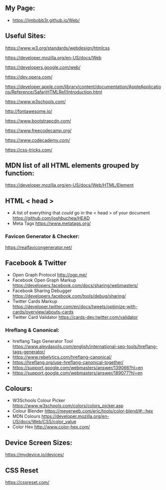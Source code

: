 ## My Page: 

- https://jimbobb3r.github.io/Web/ 

## Useful Sites:
 
https://www.w3.org/standards/webdesign/htmlcss 

https://developer.mozilla.org/en-US/docs/Web

https://developers.google.com/web/

https://dev.opera.com/

https://developer.apple.com/library/content/documentation/AppleApplications/Reference/SafariHTMLRef/Introduction.html

https://www.w3schools.com/

http://fontawesome.io/ 

https://www.bootstrapcdn.com/

https://www.freecodecamp.org/ 

https://www.codecademy.com/ 

https://css-tricks.com/

## MDN list of all HTML elements grouped by function: 
https://developer.mozilla.org/en-US/docs/Web/HTML/Element

## HTML < head > 
- A list of everything that *could* go in the < head > of your document https://github.com/joshbuchea/HEAD 
- Meta Tags https://www.metatags.org/ 

### Favicon Generator & Checker: 
https://realfavicongenerator.net/ 

## Facebook & Twitter
- Open Graph Protocol http://ogp.me/ 
- Facebook Open Graph Markup https://developers.facebook.com/docs/sharing/webmasters/ 
- Facebook Sharing Debugger https://developers.facebook.com/tools/debug/sharing/ 
- Twitter Cards Markup https://developer.twitter.com/en/docs/tweets/optimize-with-cards/overview/abouts-cards 
- Twitter Card Validator https://cards-dev.twitter.com/validator 
 
### Hreflang & Canonical: 
- hreflang Tags Generator Tool https://www.aleydasolis.com/english/international-seo-tools/hreflang-tags-generator/
- https://www.rebelytics.com/hreflang-canonical/
- https://hreflang.org/use-hreflang-canonical-together/ 
- https://support.google.com/webmasters/answer/139066?hl=en 
- https://support.google.com/webmasters/answer/189077?hl=en

## Colours:  
- W3Schools Colour Picker https://www.w3schools.com/colors/colors_picker.asp
- Colour Blender https://meyerweb.com/eric/tools/color-blend/#:::hex
- MDN Colours https://developer.mozilla.org/en-US/docs/Web/CSS/color_value 
- Color Hex http://www.color-hex.com/


## Device Screen Sizes: 
https://mydevice.io/devices/

## CSS Reset 
https://cssreset.com/ 
